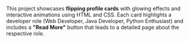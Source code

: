 This project showcases **flipping profile cards** with glowing effects and interactive animations using HTML and CSS. Each card highlights a developer role (Web Developer, Java Developer, Python Enthusiast) and includes a **"Read More"** button that leads to a detailed page about the respective role.
